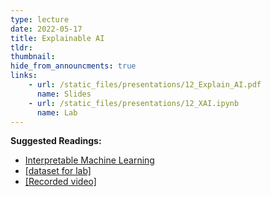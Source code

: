 ```yaml
---
type: lecture
date: 2022-05-17
title: Explainable AI
tldr: 
thumbnail: 
hide_from_announcments: true
links: 
    - url: /static_files/presentations/12_Explain_AI.pdf
      name: Slides
    - url: /static_files/presentations/12_XAI.ipynb
      name: Lab
---
```

**Suggested Readings:**
- [Interpretable Machine Learning](https://christophm.github.io/interpretable-ml-book/)
- [[dataset for lab]](https://www.dropbox.com/s/ppgyhis959w5nlb/Lab12_Dataset.zip?dl=0)
- [[Recorded video]](https://youtube.com/playlist?list=PLHNZtBNWQ-85MfNTSwzR8YKLmkM_Y-tRm)
